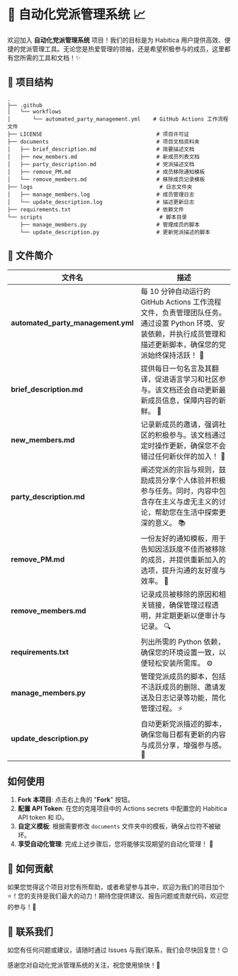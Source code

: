 # 🎉 自动化党派管理系统 📈

欢迎加入 **自动化党派管理系统** 项目！我们的目标是为 Habitica 用户提供高效、便捷的党派管理工具。无论您是热爱管理的领袖，还是希望积极参与的成员，这里都有您所需的工具和文档！✨

## 🚀 项目结构

```
.
├── .github
│   └── workflows
│       └── automated_party_management.yml    # GitHub Actions 工作流程文件
├── LICENSE                                    # 项目许可证
├── documents                                  # 项目文档资料夹
│   ├── brief_description.md                   # 简要描述文档 
│   ├── new_members.md                         # 新成员列表文档 
│   ├── party_description.md                   # 党派描述文档 
│   ├── remove_PM.md                           # 成员移除通知模板 
│   └── remove_members.md                      # 移除成员记录模板 
├── logs                                        # 日志文件夹
│   ├── manage_members.log                     # 成员管理日志
│   └── update_description.log                 # 描述更新日志
├── requirements.txt                           # 依赖文件 
└── scripts                                     # 脚本目录
    ├── manage_members.py                      # 管理成员的脚本 
    └── update_description.py                  # 更新党派描述的脚本 
```

## 📄 文件简介

| 文件名                                   | 描述                                                         |
|---------------------------------------|------------------------------------------------------------|
| **automated_party_management.yml**    | 每 10 分钟自动运行的 GitHub Actions 工作流程文件，负责管理团队任务。通过设置 Python 环境、安装依赖，并执行成员管理和描述更新脚本，确保您的党派始终保持活跃！ 🎯 |
| **brief_description.md**              | 提供每日一句名言及其翻译，促进语言学习和社区参与。该文档还会自动更新最新成员信息，保障内容的新鲜。 🌱 |
| **new_members.md**                    | 记录新成员的邀请，强调社区的积极参与。该文档通过定时操作更新，确保您不会错过任何新伙伴的加入！ 👥 |
| **party_description.md**              | 阐述党派的宗旨与规则，鼓励成员分享个人体验并积极参与任务。同时，内容中包含存在主义与虚无主义的讨论，帮助您在生活中探索更深的意义。 📚 |
| **remove_PM.md**                      | 一份友好的通知模板，用于告知因活跃度不佳而被移除的成员，并提供重新加入的选项，提升沟通的友好度与效率。 🤝 |
| **remove_members.md**                 | 记录成员被移除的原因和相关链接，确保管理过程透明，并定期更新以便审计与记录。 🔍 |
| **requirements.txt**                  | 列出所需的 Python 依赖，确保您的环境设置一致，以便轻松安装所需库。 ⚙️ |
| **manage_members.py**                 | 管理党派成员的脚本，包括不活跃成员的删除、邀请发送及日志记录等功能，简化管理过程。 ⚡️ |
| **update_description.py**             | 自动更新党派描述的脚本，确保您每日都有更新的内容与成员分享，增强参与感。 🌟 |

## 如何使用

1. **Fork 本项目**: 点击右上角的 "**Fork**" 按钮。
2. **配置 API Token**: 在您的克隆项目中的 Actions secrets 中配置您的 Habitica API token 和 ID。
3. **自定义模板**: 根据需要修改 `documents` 文件夹中的模板，确保占位符不被破坏。
4. **享受自动化管理**: 完成上述步骤后，您将能够实现期望的自动化管理！ 🚀

## 🌟 如何贡献

如果您觉得这个项目对您有所帮助，或者希望参与其中，欢迎为我们的项目加个 ⭐️！您的支持是我们最大的动力！期待您提供建议、报告问题或贡献代码，欢迎您的参与！💪

## 📧 联系我们

如您有任何问题或建议，请随时通过 Issues 与我们联系，我们会尽快回复您！😉

感谢您对自动化党派管理系统的关注，祝您使用愉快！🎉